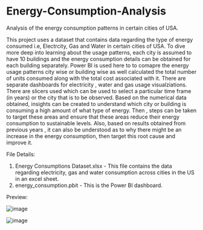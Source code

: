 # Energy-Consumption-Analysis
Analysis of the energy consumption patterns in certain cities of USA.

This project uses a dataset that contains data regarding the type of energy consumed i.e, Electrcity, Gas and Water in certain cities of USA. To dive more deep into learning about the usage patterns, each city is assumed to have 10 buildings and the energy consumption details can be obtained for each building separately.
Power BI is used here to to comapre the energy usage patterns city wise or building wise as well calculated the total number of units consumed along with the total cost associated with it. 
There are separate dashboards for electricity , water and gas usage visualziations. There are slicers used which can be used to select a particular time frame (in years) or the city that is to be observed.
Based on the numerical data obtained, insights can be created to understand which city or building is consuming a high amount of what type of energy. Then , steps can be taken to target these areas and ensure that these areas reduce their energy consumption to sustainable levels. Also, based on results obtained from previous years , it can also be understood as to why there might be an increase in the energy consumption, then target this root cause and improve it.

File Details:

1. Energy Consumptions Dataset.xlsx - This file contains the data regarding electricity, gas and water consumption across cities in the US in an excel sheet.
2. energy_consumption.pbit - This is the Power BI dashboard.

Preview:

![image](https://github.com/aniruddhPyati/Energy-Consumption-Analysis/assets/90457264/93557c41-7d37-4319-93a3-5cbe14c0b608)

![image](https://github.com/aniruddhPyati/Energy-Consumption-Analysis/assets/90457264/cd35cc80-5af8-4a9b-859b-021fd4048950)

